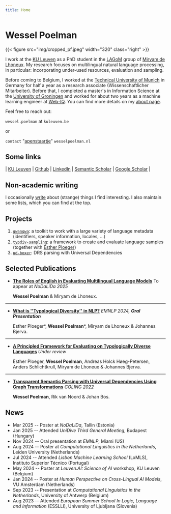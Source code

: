 ```yaml
---
title: Home
---
```


# Wessel Poelman

{{< figure src="img/cropped_pf.jpeg" width="320" class="right" >}}

I work at the [KU Leuven](https://www.kuleuven.be/english/kuleuven/index.html) as a PhD student in the [LAGoM](https://www.lagom.cs.kuleuven.be/) group of [Miryam de Lhoneux](https://people.cs.kuleuven.be/~miryam.delhoneux/).
My research focuses on multilingual natural language processing, in particular: incorporating under-used resources, evaluation and sampling.

Before coming to Belgium, I worked at the [Technical University of Munich](https://www.tum.de/en/) in Germany for half a year as a research associate (Wissenschaftlicher Mitarbeiter).
Before that, I completed a master's in Information Science at the [University of Groningen](https://www.rug.nl/) and worked for about two years as a machine learning engineer at [Web-IQ](https://web-iq.com/).
You can find more details on my [about page](/about).

Feel free to reach out: 

`wessel.poelman` at `kuleuven.be`

or

`contact` "[apenstaartje](https://ivdnt.org/actueel/columns-artikelen/apenstaartjes/)" `wesselpoelman.nl`


## Some links
| [KU Leuven](https://www.kuleuven.be/wieiswie/nl/person/00167945) | [Github](https://github.com/WPoelman)         | [LinkedIn](https://www.linkedin.com/in/wessel-poelman/)         | [Semantic Scholar](https://www.semanticscholar.org/author/Wessel-Poelman/2175481435) | [Google Scholar](https://scholar.google.com/citations?user=Eqz1qd0AAAAJ&hl=en) |

## Non-academic writing
I occasionally [write](/post) about (strange) things I find interesting.
I also maintain some lists, which you can find at the top.

## Projects
1. [`qwanqwa`](https://github.com/WPoelman/qwanqwa): a toolkit to work with a large variety of language metadata (identifiers, speaker information, locales, ...)
2. [`typdiv-sampling`](https://github.com/esther2000/typdiv-sampling): a framework to create and evaluate language samples (together with [Esther Ploeger](https://esther2000.github.io/))
3. [`ud-boxer`](https://github.com/WPoelman/ud-boxer): DRS parsing with Universal Dependencies


## Selected Publications
* [**The Roles of English in Evaluating Multilingual Language Models**](https://arxiv.org/abs/2412.08392) To appear at *NoDaLiDa 2025*

    **Wessel Poelman** & Miryam de Lhoneux.

---

* [**What is ''Typological Diversity'' in NLP?**](https://aclanthology.org/2024.emnlp-main.326/) *EMNLP 2024, **Oral Presentation***

    Esther Ploeger*, **Wessel Poelman***, Miryam de Lhoneux & Johannes Bjerva.

---

* [**A Principled Framework for Evaluating on Typologically Diverse Languages**](https://arxiv.org/abs/2407.05022) *Under review*

    Esther Ploeger, **Wessel Poelman**, Andreas Holck Høeg-Petersen, Anders Schlichtkrull, Miryam de Lhoneux & Johannes Bjerva.

---

* [**Transparent Semantic Parsing with Universal Dependencies Using Graph Transformations**](https://aclanthology.org/2022.coling-1.367/) *COLING 2022*

    **Wessel Poelman**, Rik van Noord & Johan Bos.


## News
* Mar 2025 -- Poster at *NoDaLiDa*, Tallin (Estonia)
* Jan 2025 -- Attended *UniDive Third General Meeting*, Budapest (Hungary)
* Nov 2024 -- Oral presentation at *EMNLP*, Miami (US)
* Aug 2024 -- Poster at *Computational Linguistics in the Netherlands*, Leiden University (Netherlands)
* Jul 2024 -- Attended *Lisbon Machine Learning School* (LxMLS), Instituto Superior Técnico (Portugal)
* May 2024 -- Poster at *Leuven.AI: Science of AI* workshop, KU Leuven (Belgium)
* Jan 2024 -- Poster at *Human Perspective on Cross-Lingual AI Models*, VU Amsterdam (Netherlands)
* Sep 2023 -- Presentation at *Computational Linguistics in the Netherlands*, University of Antwerp (Belgium)
* Aug 2023 -- Attended  *European Summer School In Logic, Language and Information* (ESSLLI), University of Ljubljana (Slovenia)
